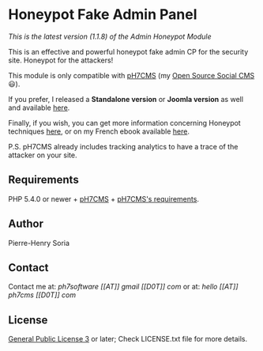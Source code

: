 # Honeypot Fake Admin Panel

_This is the latest version (1.1.8) of the Admin Honeypot Module_

This is an effective and powerful honeypot fake admin CP for the security site. Honeypot for the attackers! 

This module is only compatible with [pH7CMS](http://ph7cms.com) (my [Open Source Social CMS](http://github.com/pH7Software/pH7-Social-Dating-CMS) :smiley:). 

If you prefer, I released a __Standalone version__ or __Joomla version__ as well and available [here](http://github.com/pH-7/Honeypots).


Finally, if you wish, you can get more information concerning Honeypot techniques [here](http://en.wikipedia.org/wiki/Honeypot_(computing)), or on my French ebook available [here](http://01script.com/static/gifts/books/Guide-Pots-de-Miel-informatique.pdf).


P.S. pH7CMS already includes tracking analytics to have a trace of the attacker on your site.


## Requirements

PHP 5.4.0 or newer + [pH7CMS](http://ph7cms.com/order/) + [pH7CMS's requirements](http://ph7cms.com/doc/en/requirements).


## Author

Pierre-Henry Soria


## Contact

Contact me at: *ph7software [[AT]] gmail [[D0T]] com* or at: *hello [[AT]] ph7cms [[D0T]] com*


## License

[General Public License 3](http://www.gnu.org/licenses/gpl.html) or later; Check LICENSE.txt file for more details.
